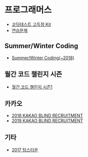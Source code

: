 프로그래머스
===

- [코딩테스트 고득점 Kit](./high-score-kit/README.md)
- [연습문제](./practice-problems/README.md)

Summer/Winter Coding
---

- [Summer/Winter Coding(~2018)](./summer-winter-coding-2018/README.md)

월간 코드 챌린지 시즌
---

- [월간 코드 챌린지 시즌1](./monthly-code-challenge-season1/README.md)

카카오
---

- [2018 KAKAO BLIND RECRUITMENT](./2018-kakao-blind-recruitment/README.md)
- [2019 KAKAO BLIND RECRUITMENT](./2019-kakao-blind-recruitment/README.md)

기타
---

- [2017 팁스타운](./2017-tips-town/README.md)
